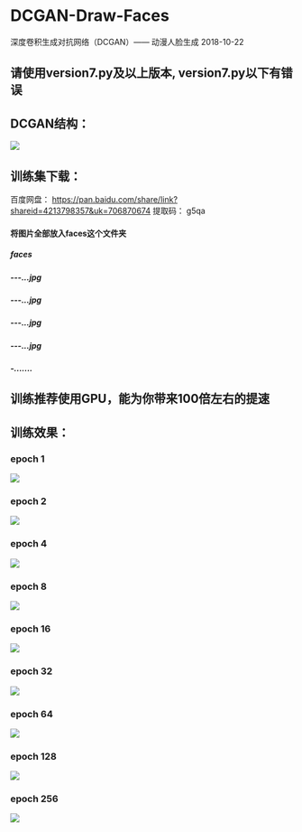 # DCGAN-Draw-Faces
深度卷积生成对抗网络（DCGAN）—— 动漫人脸生成 2018-10-22
## 请使用version7.py及以上版本, version7.py以下有错误
## DCGAN结构：
![](images/struct.png)
## 训练集下载：
百度网盘： https://pan.baidu.com/share/link?shareid=4213798357&uk=706870674
提取码： g5qa
#### 将图片全部放入faces这个文件夹
##### faces
#####     ---...jpg
#####     ---...jpg
#####     ---...jpg
#####     ---...jpg
#####     -.......
## 训练推荐使用GPU，能为你带来100倍左右的提速
## 训练效果：
### epoch 1
![](results1/DCGAN_GEN_1.png)
### epoch 2
![](results1/DCGAN_GEN_2.png)
### epoch 4
![](results1/DCGAN_GEN_4.png)
### epoch 8
![](results1/DCGAN_GEN_8.png)
### epoch 16
![](results1/DCGAN_GEN_16.png)
### epoch 32
![](results1/DCGAN_GEN_32.png)
### epoch 64
![](results1/DCGAN_GEN_64.png)
### epoch 128
![](results1/DCGAN_GEN_128.png)
### epoch 256
![](results1/DCGAN_GEN_256.png)
